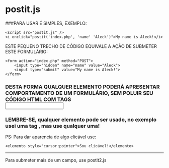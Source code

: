 # postit.js


###PARA USAR É SIMPLES, EXEMPLO:
```
<script src="postit.js" />
<i onclick="postit('index.php', 'name' 'Aleck')">My name is Aleck!</i>
```
ESTE PEQUENO TRECHO DE CÓDIGO EQUIVALE A AÇÂO DE SUBMETER ESTE FORMULÁRIO:
```
<form action="index.php" method="POST">
    <input type="hidden" name="name" value="Aleck">
    <input type="submit" value="My name is Aleck!">
</form>
```
### DESTA FORMA QUALQUER ELEMENTO PODERÁ APRESENTAR COMPORTAMENTO DE UM FORMULÁRIO, SEM POLUIR SEU CÓDIGO HTML COM TAGS <form><input></input></form>

### LEMBRE-SE, qualquer elemento pode ser usado, no exemplo usei uma tag <i> </i>, mas use qualquer uma!


PS: Para dar aparencia de algo clicável use:
```
<elemento style="cursor:pointer">Sou clicável!</elemento>
```


---
Para submeter mais de um campo, use postit2.js